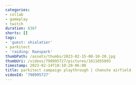 ```yaml
---
categories:
- collab
- gameplay
- twitch
duration: 6367
shorts: []
tags:
- 'guest: shialatier'
- parkitect
- 'raiding: Raespark'
thumbPath: /assets/thumbs/2023-02-15-00-10-20.jpg
thumbUri: /videos/798995727/pictures/1611055893
timestamp: 2023-02-14T18:10:20-06:00
title: parkitect campaign playthrough | chanute airfield
videoId: '798995727'
---
```

